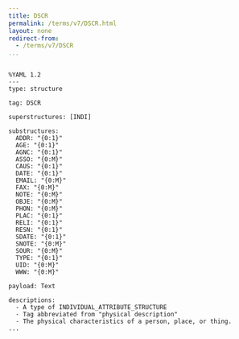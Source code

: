 ```yaml
---
title: DSCR
permalink: /terms/v7/DSCR.html
layout: none
redirect-from:
  - /terms/v7/DSCR
...
```


```

%YAML 1.2
---
type: structure

tag: DSCR

superstructures: [INDI]

substructures:
  ADDR: "{0:1}"
  AGE: "{0:1}"
  AGNC: "{0:1}"
  ASSO: "{0:M}"
  CAUS: "{0:1}"
  DATE: "{0:1}"
  EMAIL: "{0:M}"
  FAX: "{0:M}"
  NOTE: "{0:M}"
  OBJE: "{0:M}"
  PHON: "{0:M}"
  PLAC: "{0:1}"
  RELI: "{0:1}"
  RESN: "{0:1}"
  SDATE: "{0:1}"
  SNOTE: "{0:M}"
  SOUR: "{0:M}"
  TYPE: "{0:1}"
  UID: "{0:M}"
  WWW: "{0:M}"

payload: Text

descriptions:
  - A type of INDIVIDUAL_ATTRIBUTE_STRUCTURE
  - Tag abbreviated from "physical description"
  - The physical characteristics of a person, place, or thing.
...

```